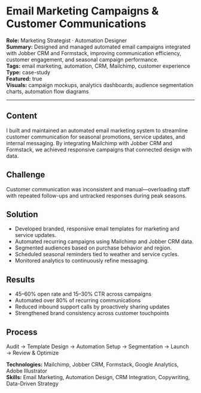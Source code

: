 # Email Marketing Campaigns & Customer Communications

**Role:** Marketing Strategist · Automation Designer  
**Summary:** Designed and managed automated email campaigns integrated with Jobber CRM and Formstack, improving communication efficiency, customer engagement, and seasonal campaign performance.  
**Tags:** email marketing, automation, CRM, Mailchimp, customer experience  
**Type:** case-study  
**Featured:** true  
**Visuals:** campaign mockups, analytics dashboards, audience segmentation charts, automation flow diagrams  

---

## Content
I built and maintained an automated email marketing system to streamline customer communication for seasonal promotions, service updates, and internal messaging. By integrating Mailchimp with Jobber CRM and Formstack, we achieved responsive campaigns that connected design with data.

## Challenge
Customer communication was inconsistent and manual—overloading staff with repeated follow-ups and untracked responses during peak seasons.

## Solution
- Developed branded, responsive email templates for marketing and service updates.  
- Automated recurring campaigns using Mailchimp and Jobber CRM data.  
- Segmented audiences based on purchase behavior and region.  
- Scheduled seasonal reminders tied to weather and service cycles.  
- Monitored analytics to continuously refine messaging.

## Results
- 45–60% open rate and 15–30% CTR across campaigns  
- Automated over 80% of recurring communications  
- Reduced inbound support calls by proactively sharing updates  
- Strengthened brand consistency across customer touchpoints

## Process
Audit → Template Design → Automation Setup → Segmentation → Launch → Review & Optimize

**Technologies:** Mailchimp, Jobber CRM, Formstack, Google Analytics, Adobe Illustrator  
**Skills:** Email Marketing, Automation Design, CRM Integration, Copywriting, Data-Driven Strategy
